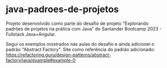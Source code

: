 # java-padroes-de-projetos
Projeto desenvolvido como parte do desafio de projeto "Explorando padrões de projetos na prática com Java" do Santander Bootcamp 2023 - Fullstack Java+Angular.

Segui os exemplos mostrados nas aulas do desafio e ainda adicionei o padrão "Abstract Factory".
Site como referência do padrão adicionado: https://refactoring.guru/design-patterns/abstract-factory/java/example#example-0
